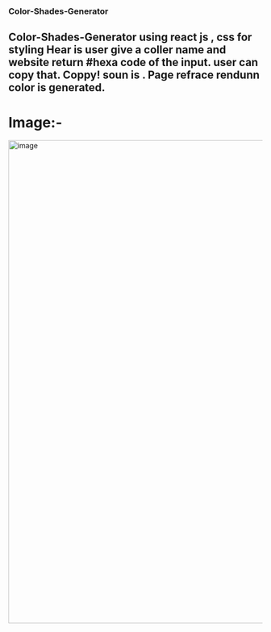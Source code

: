 ### Color-Shades-Generator 

## Color-Shades-Generator using react js , css for styling Hear is user give a coller name and website return #hexa code of the input. user can copy that. Coppy! soun is . Page refrace rendunn color is generated.

# Image:-

<img width="959" alt="image" src="https://user-images.githubusercontent.com/78966839/169695180-a008ba2a-ed7c-4351-b8e1-e5ebd4153813.png">

